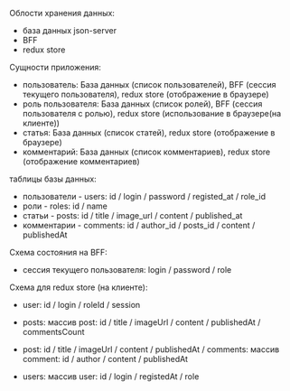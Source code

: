 Облости хранения данных:

- база данных json-server
- BFF
- redux store

Сущности приложения:

- пользователь: База данных (список пользователей), BFF (сессия текущего пользователя), redux store (отображение в браузере)
- роль пользователя: База данных (список ролей), BFF (сессия пользователя с ролью), redux store (использование в браузере(на клиенте))
- статья: База данных (список статей), redux store (отображение в браузере)
- комментарий: База данных (список комментариев), redux store (отображение комментариев)

таблицы базы данных:

- пользователи - users: id / login / password / registed_at / role_id
- роли - roles: id / name
- статьи - posts: id / title / image_url / content / published_at
- комментарии - comments: id / author_id / posts_id / content / publishedAt

Схема состояния на BFF:

- сессия текущего пользователя: login / password / role

Схема для redux store (на клиенте):

- user: id / login / roleId / session
- posts: массив post: id / title / imageUrl / content / publishedAt / commentsCount
- post: id / title / imageUrl / content / publishedAt / comments: массив comment: id / author / content / publishedAt

- users: массив user: id / login / registedAt / role
